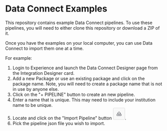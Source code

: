 # Data Connect Examples

This repository contains example Data Connect pipelines. To use these pipelines, you will need to either clone this repository or download a ZIP of it.

Once you have the examples on your local computer, you can use Data Connect to import them one at a time.

For example:

1. Login to Experience and launch the Data Connect Designer page from the Integration Designer card.
1. Add a new Package or use an existing package and click on the package name. Note, you will need to create a package name that is not in use by anyone else.
1. Click on the "+ PIPELINE" button to create an new pipeline.
1. Enter a name that is unique. This may need to include your institution name to be unique.
1. Locate and click on the "Import Pipeline" button <img src="./docs/ImportButton.jpg" width="37.9px">.
1. Pick the pipeline json file you wish to import.